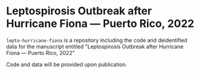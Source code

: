 # Leptospirosis Outbreak after Hurricane Fiona — Puerto Rico, 2022
`lepto-hurricane-fiona` is a repository including the code and deidentified data for the manuscript entitled "Leptospirosis Outbreak after Hurricane Fiona — Puerto Rico, 2022"


Code and data will be provided upon publication.
